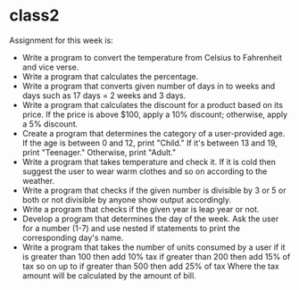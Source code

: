 # class2
Assignment for this week is:
 - Write a program to convert the temperature from Celsius to Fahrenheit and vice verse.
 - Write a program that calculates the percentage.
 - Write a program that converts given number of days in to weeks and days such as 17 days = 2 weeks and 3 days.
 - Write a program that calculates the discount for a product based on its price. If the price is above $100, apply a 10% discount; otherwise, apply a 5% discount.
 - Create a program that determines the category of a user-provided age. If the age is between 0 and 12, print "Child." If it's between 13 and 19, print "Teenager." Otherwise, print "Adult."
 - Write a program that takes temperature and check it. If it is cold then suggest the user to wear warm clothes and so on according to the weather.
 - Write a program that checks if the given number is  divisible by 3 or 5 or both or not divisible by anyone show output accordingly.
 - Write a program that checks if the given year is leap year or not.
 - Develop a program that determines the day of the week. Ask the user for a number (1-7) and use nested if statements to print the corresponding day's name.
 - Write a program that takes the number of units consumed by a user if it is greater than 100 then add 10% tax if greater than 200 then add 15% of tax so on up to if greater than 500 then add 25% of tax
Where the tax amount will be calculated by the amount of bill.
